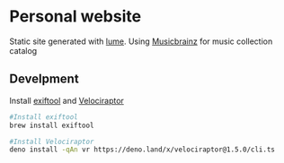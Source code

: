 # Personal website

Static site generated with [lume](https://lume.land/). Using [Musicbrainz](https://musicbrainz.org/) for music
collection catalog

## Develpment

Install [exiftool](https://exiftool.org/) and [Velociraptor](https://velociraptor.run)

```bash
#Install exiftool
brew install exiftool
```

```bash
#Install Velociraptor
deno install -qAn vr https://deno.land/x/velociraptor@1.5.0/cli.ts
```

